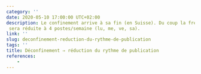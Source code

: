 ```yaml
---
category: ''
date: 2020-05-10 17:00:00 UTC+02:00
description: Le confinement arrive à sa fin (en Suisse). Du coup la fréquence de publication de la minute culturelle
 sera réduite à 4 postes/semaine (lu, me, ve, sa).
link: ''
slug: deconfinement-reduction-du-rythme-de-publication
tags: ''
title: Déconfinement ⇒ réduction du rythme de publication
references:
    -
---
```


